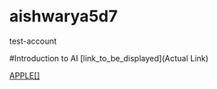 # aishwarya5d7
test-account

#Introduction to AI
[link_to_be_displayed](Actual Link)


[APPLE[]](https://www.google.com/imgres?q=anil%20ambani%20reliance%20power&imgurl=https%3A%2F%2Fwww.livehindustan.com%2Flh-img%2Fsmart%2Fimg%2F2024%2F11%2F07%2Foptimize%2FAnil_Ambani_Reliance_Power_1730959145687_1730959168132.jpg&imgrefurl=https%3A%2F%2Fwww.livehindustan.com%2Fbusiness%2Fanil-ambani-reliance-power-share-jumped-its-subsidiary-rosa-power-becomes-debt-free-201730958992527.html&docid=PZfFRSN91gAMrM&tbnid=WjR4q5fXsWsFIM&vet=12ahUKEwiFt9ivusyJAxXiTWcHHVpwJ3QQM3oECGIQAA..i&w=1200&h=900&hcb=2&ved=2ahUKEwiFt9ivusyJAxXiTWcHHVpwJ3QQM3oECGIQAA)
